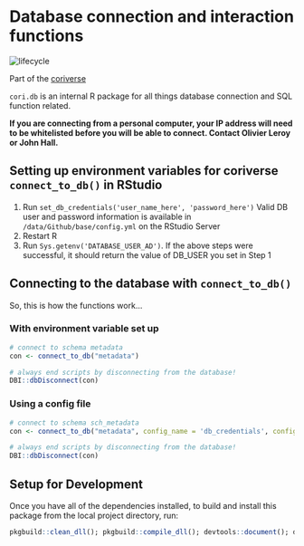 # Database connection and interaction functions

![lifecycle](https://img.shields.io/badge/lifecycle-stable-green.svg)

Part of the [coriverse](https://github.com/ruralinnovation/wiki)

`cori.db` is an internal R package for all things database connection and SQL function related.

__If you are connecting from a personal computer, your IP address will need to be whitelisted before you will be able to connect. Contact Olivier Leroy or John Hall.__

## Setting up environment variables for coriverse `connect_to_db()` in RStudio 

1. Run `set_db_credentials('user_name_here', 'password_here')` Valid DB user and password information is available in `/data/Github/base/config.yml` on the RStudio Server
2. Restart R
3. Run `Sys.getenv('DATABASE_USER_AD')`. If the above steps were successful, it should return the value of DB_USER you set in Step 1

## Connecting to the database with `connect_to_db()`

So, this is how the functions work...

### With environment variable set up

```r
# connect to schema metadata
con <- connect_to_db("metadata")

# always end scripts by disconnecting from the database!
DBI::dbDisconnect(con)
```

### Using a config file

```r
# connect to schema sch_metadata
con <- connect_to_db("metadata", config_name = 'db_credentials', config_file = '../base/config.yml')

# always end scripts by disconnecting from the database!
DBI::dbDisconnect(con)
```

## Setup for Development

Once you have all of the dependencies installed, to build and install this package from the local project directory, run:
```r
pkgbuild::clean_dll(); pkgbuild::compile_dll(); devtools::document(); devtools::check(); devtools::install();
```
